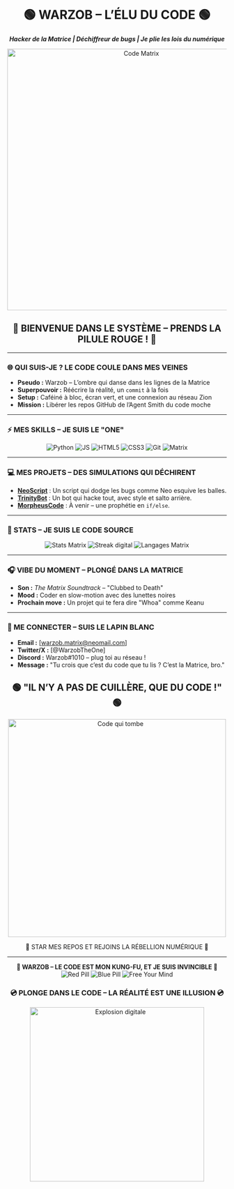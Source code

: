 <div align="center">
  <h1>🟢 WARZOB – L’ÉLU DU CODE 🟢</h1>
  <p><strong><em>Hacker de la Matrice | Déchiffreur de bugs | Je plie les lois du numérique</em></strong></p>
  <img src="https://media.giphy.com/media/l0HlRnAWX7VewrXZm/giphy.gif" alt="Code Matrix" width="600"/>
  <h2>💾 BIENVENUE DANS LE SYSTÈME – PRENDS LA PILULE ROUGE ! 💾</h2>
</div>

---

### 🌐 QUI SUIS-JE ? LE CODE COULE DANS MES VEINES
- **Pseudo :** Warzob – L’ombre qui danse dans les lignes de la Matrice  
- **Superpouvoir :** Réécrire la réalité, un `commit` à la fois  
- **Setup :** Caféiné à bloc, écran vert, et une connexion au réseau Zion  
- **Mission :** Libérer les repos GitHub de l’Agent Smith du code moche  

---

### ⚡ MES SKILLS – JE SUIS LE "ONE"
<p align="center">
  <img src="https://img.shields.io/badge/PYTHON-00FF00?style=for-the-badge&logo=python&logoColor=black&labelColor=1a1a1a" alt="Python"/> 
  <img src="https://img.shields.io/badge/JS-FFFF00?style=for-the-badge&logo=javascript&logoColor=black&labelColor=1a1a1a" alt="JS"/> 
  <img src="https://img.shields.io/badge/HTML5-FF00FF?style=for-the-badge&logo=html5&logoColor=black&labelColor=1a1a1a" alt="HTML5"/> 
  <img src="https://img.shields.io/badge/CSS3-00FFFF?style=for-the-badge&logo=css3&logoColor=black&labelColor=1a1a1a" alt="CSS3"/> 
  <img src="https://img.shields.io/badge/GIT-FF5500?style=for-the-badge&logo=git&logoColor=black&labelColor=1a1a1a" alt="Git"/> 
  <img src="https://img.shields.io/badge/MATRIX-00FF00?style=for-the-badge&logo=data:image/svg+xml;base64,PHN2ZyB4bWxucz0iaHR0cDovL3d3dy53My5vcmcvMjAwMC9zdmciIHdpZHRoPSIyNCIgaGVpZ2h0PSIyNCIgdmlld0JveD0iMCAwIDI0IDI0IiBmaWxsPSIjMDAwMDAwIj48cGF0aCBkPSJNMiAxMGMwLTQuNDE0IDMuNTg2LTggOC04czggMy41ODYgOCA4LTguNTg2IDgtOCAxMnMzLjU4NiA4IDggOHM4LTMuNTg2IDgtOHptMiAwaDE2di0xMGMwLTMuMzA5LTIuNjkwNy02LTYtNnMtNiAyLjY5MDctNiA2djEwem0xNiA0djEwYzAgMy4zMDktMi42OTA3IDYtNiA2cy02LTIuNjkwNy02LTZ2LTEwaDE2eiIvPjwvc3ZnPg==&labelColor=1a1a1a" alt="Matrix"/>
</p>

---

### 💻 MES PROJETS – DES SIMULATIONS QUI DÉCHIRENT
- **[NeoScript](#)** : Un script qui dodge les bugs comme Neo esquive les balles.  
- **[TrinityBot](#)** : Un bot qui hacke tout, avec style et salto arrière.  
- **[MorpheusCode](#)** : À venir – une prophétie en `if/else`.  

---

### 🌌 STATS – JE SUIS LE CODE SOURCE
<div align="center">
  <img src="https://github-readme-stats.vercel.app/api?username=Warzob&show_icons=true&theme=transparent&hide_border=true&bg_color=1a1a1a&title_color=00ff00&text_color=00ffff&icon_color=ffff00&custom_title=WARZOB%20-%20THE%20CHOSEN%20ONE" alt="Stats Matrix"/>
  <img src="https://github-readme-streak-stats.herokuapp.com/?user=Warzob&theme=transparent&hide_border=true&background=1a1a1a&stroke=00ff00&ring=00ffff&fire=ffff00&currStreakLabel=00ff00&sideLabels=ffff00" alt="Streak digital"/>
  <img src="https://github-readme-stats.vercel.app/api/top-langs/?username=Warzob&layout=compact&theme=transparent&hide_border=true&bg_color=1a1a1a&title_color=00ff00&text_color=00ffff" alt="Langages Matrix"/>
</div>

---

### 🎧 VIBE DU MOMENT – PLONGÉ DANS LA MATRICE
- **Son :** *The Matrix Soundtrack* – "Clubbed to Death"  
- **Mood :** Coder en slow-motion avec des lunettes noires  
- **Prochain move :** Un projet qui te fera dire "Whoa" comme Keanu  

---

### 📡 ME CONNECTER – SUIS LE LAPIN BLANC
- **Email :** [warzob.matrix@neomail.com]  
- **Twitter/X :** [@WarzobTheOne]  
- **Discord :** Warzob#1010 – plug toi au réseau !  
- **Message :** "Tu crois que c’est du code que tu lis ? C’est la Matrice, bro."  

<div align="center">
  <h2>🟢 "IL N’Y A PAS DE CUILLÈRE, QUE DU CODE !" 🟢</h2>
  <img src="https://media.giphy.com/media/26FPJGjAwmeRADrDa/giphy.gif" alt="Code qui tombe" width="500"/>
  <p>💾 STAR MES REPOS ET REJOINS LA RÉBELLION NUMÉRIQUE 💾</p>
</div>

---

<p align="center">
  <strong>👾 WARZOB – LE CODE EST MON KUNG-FU, ET JE SUIS INVINCIBLE 👾</strong><br>
  <img src="https://img.shields.io/badge/RED%20PILL-FF0000?style=for-the-badge&logo=data:image/svg+xml;base64,PHN2ZyB4bWxucz0iaHR0cDovL3d3dy53My5vcmcvMjAwMC9zdmciIHdpZHRoPSIyNCIgaGVpZ2h0PSIyNCIgdmlld0JveD0iMCAwIDI0IDI0IiBmaWxsPSIjMDAwMDAwIj48cGF0aCBkPSJNMTIgMGM2LjYyNyAwIDEyIDUuMzczIDEyIDEycy01LjM3MyAxMi0xMiAxMnMtMTItNS4zNzMtMTItMTIgNS4zNzMtMTIgMTItMTJ6bS0xIDExaC0xdi0yaDF2MnptMCAyaC0xdi0yaDF2MnptMCAyaC0xdi0yaDF2MnptMCAyaC0xdi0yaDF2MnptMCAyaC0xdi0yaDF2MnptMi0xMXYxMGgtMnYtMTBoMnptNC0xaC0xdjEyaDF2LTEyem0tMiAxaC0xdjEwaDF2LTEwem0tMiAxaC0xdjhoMXYtOHoiLz48L3N2Zz4=&labelColor=1a1a1a" alt="Red Pill"/> 
  <img src="https://img.shields.io/badge/BLUE%20PILL-00FFFF?style=for-the-badge&logo=data:image/svg+xml;base64,PHN2ZyB4bWxucz0iaHR0cDovL3d3dy53My5vcmcvMjAwMC9zdmciIHdpZHRoPSIyNCIgaGVpZ2h0PSIyNCIgdmlld0JveD0iMCAwIDI0IDI0IiBmaWxsPSIjMDAwMDAwIj48cGF0aCBkPSJNMTIgMGM2LjYyNyAwIDEyIDUuMzczIDEyIDEycy01LjM3MyAxMi0xMiAxMnMtMTItNS4zNzMtMTItMTIgNS4zNzMtMTIgMTItMTJ6bS0xIDExaC0xdi0yaDF2MnptMCAyaC0xdi0yaDF2MnptMCAyaC0xdi0yaDF2MnptMCAyaC0xdi0yaDF2MnptMCAyaC0xdi0yaDF2MnptMi0xMXYxMGgtMnYtMTBoMnptNC0xaC0xdjEyaDF2LTEyem0tMiAxaC0xdjEwaDF2LTEwem0tMiAxaC0xdjhoMXYtOHoiLz48L3N2Zz4=&labelColor=1a1a1a" alt="Blue Pill"/> 
  <img src="https://img.shields.io/badge/FREE%20YOUR%20MIND-FFFF00?style=for-the-badge&logo=data:image/svg+xml;base64,PHN2ZyB4bWxucz0iaHR0cDovL3d3dy53My5vcmcvMjAwMC9zdmciIHdpZHRoPSIyNCIgaGVpZ2h0PSIyNCIgdmlld0JveD0iMCAwIDI0IDI0IiBmaWxsPSIjMDAwMDAwIj48cGF0aCBkPSJNMTIgMmM1LjUxNCAwIDEwIDQuNDg2IDEwIDEwcy00LjQ4NiAxMC0xMCAxMGMtNS41MTQgMC0xMC00LjQ4Ni0xMC0xMHM0LjQ4Ni0xMCAxMC0xMHptMC0yYy02LjYyNyAwLTEyIDUuMzczLTEyIDEyczUuMzczIDEyIDEyIDEyczEyLTUuMzczIDEyLTEycy01LjM3My0xMi0xMi0xMnptLTEgMTNoLTF2LTJoMXYyem0wIDJoLTF2LTJoMXYyem0wIDJoLTF2LTJoMXYyem0wIDJoLTF2LTJoMXYyem0wIDJoLTF2LTJoMXYyem0yLTEwdjEwdi0xMGgtMnYxMGgyeiIvPjwvc3ZnPg==&labelColor=1a1a1a" alt="Free Your Mind"/>
</p>

<div align="center">
  <h3>💿 PLONGE DANS LE CODE – LA RÉALITÉ EST UNE ILLUSION 💿</h3>
  <img src="https://media.giphy.com/media/26FPy3QZQqGtDcrja/giphy.gif" alt="Explosion digitale" width="400"/>
</div>

